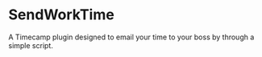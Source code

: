 # SendWorkTime
A Timecamp plugin designed to email your time to your boss by through a simple script.
